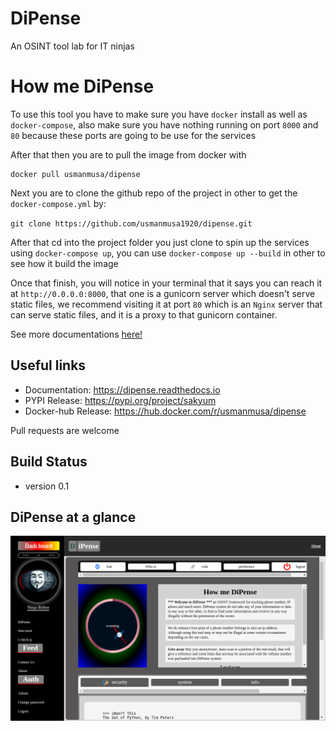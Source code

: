 
# DiPense

An OSINT tool lab for IT ninjas

# How me DiPense
To use this tool you have to make sure you have `docker` install as well as `docker-compose`, also make sure you have nothing running on port `8000` and `80` because these ports are going to be use for the services

After that then you are to pull the image from docker with

```
docker pull usmanmusa/dipense
```

Next you are to clone the github repo of the project in other to get the `docker-compose.yml` by:

`git clone https://github.com/usmanmusa1920/dipense.git`

After that cd into the project folder you just clone to spin up the services using `docker-compose up`, you can use `docker-compose up --build` in other to see how it build the image

Once that finish, you will notice in your terminal that it says you can reach it at `http://0.0.0.0:8000`, that one is a gunicorn server which doesn't serve static files, we recommend visiting it at port `80` which is an `Nginx` server that can serve static files, and it is a proxy to that gunicorn container.

See more documentations <a href="https://dipense.readthedocs.io">here!</a>

## Useful links

- Documentation: https://dipense.readthedocs.io
- PYPI Release: https://pypi.org/project/sakyum
- Docker-hub Release: https://hub.docker.com/r/usmanmusa/dipense

Pull requests are welcome


## Build Status
- version 0.1

## DiPense at a glance

![DiPense at a glance](docs/screen-shot.png)
